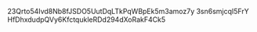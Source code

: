 23Qrto54Ivd8Nb8fJSDO5UutDqLTkPqWBpEk5m3amoz7y 3sn6smjcqI5FrY
HfDhxdudpQVy6KfctqukleRDd294dXoRakF4Ck5